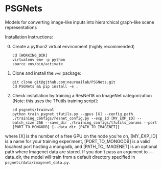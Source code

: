 # PSGNets
Models for converting image-like inputs into hierarchical graph-like scene representations

Installation Instructions:

0. Create a python2 virtual environment (highly recommended)
    ```
    cd [WORKING_DIR]
    virtualenv env -p python
    source env/bin/activate
    ```
1. Clone and install the `vvn` package:
    ```
    git clone git@github.com:neuroailab/PSGNets.git
    cd PSGNets && pip install -e .
    ```
2. Check installation by training a ResNet18 on ImageNet categorization [Note: this uses the TFutils training script]:
    ```
    cd psgnets/trainval
    python train_psgnet_tfutils.py --gpus [X] --config_path ./training_configs/resnet_config.py --exp_id [MY_EXP_ID] --batch_size 256 --save_dir ./training_configs/tfutils_params --port [PORT_TO_MONGODB] [--data_dir [PATH_TO_IMAGENET]]
    ```
  where [X] is the number of a free GPU on the node you're on, [MY_EXP_ID] is a name for your training experiment, [PORT_TO_MONGODB] is a valid locahost port hosting a mongodb, and [PATH_TO_IMAGENET] is an optional path where Imagenet data are stored. If you don't pass an argument to --data_dir, the model will train from a default directory specified in `psgnets/data/imagenet_data.py`.
